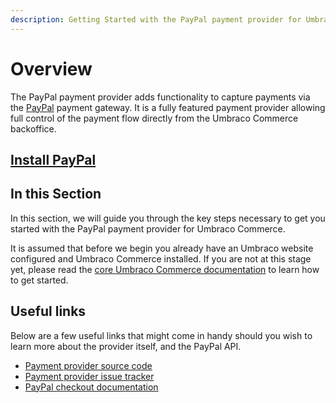 ```yaml
---
description: Getting Started with the PayPal payment provider for Umbraco Commerce.
---
```


# Overview

The PayPal payment provider adds functionality to capture payments via the [PayPal](https://paypal.com) payment gateway. It is a fully featured payment provider allowing full control of the payment flow directly from the Umbraco Commerce backoffice.

## [Install PayPal](../install-payment-providers.md)

## In this Section

In this section, we will guide you through the key steps necessary to get you started with the PayPal payment provider for Umbraco Commerce.

It is assumed that before we begin you already have an Umbraco website configured and Umbraco Commerce installed. If you are not at this stage yet, please read the [core Umbraco Commerce documentation](https://docs.umbraco.com/umbraco-commerce/) to learn how to get started.

## Useful links

Below are a few useful links that might come in handy should you wish to learn more about the provider itself, and the PayPal API.

* [Payment provider source code](https://github.com/umbraco/Umbraco.Commerce.PaymentProviders.Paypal)
* [Payment provider issue tracker](https://github.com/umbraco/Umbraco.Commerce.PaymentProviders.Paypal/issues)
* [PayPal checkout documentation](https://developer.paypal.com/docs/checkout/)
